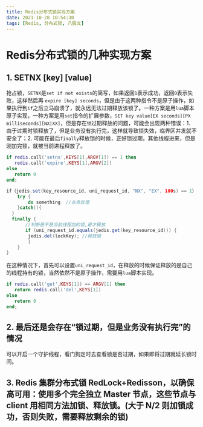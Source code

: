 ```yaml
---
title: Redis分布式锁实现方案
date: 2021-10-28 10:54:30
tags: [Redis, 分布式锁, 八股文]
---
```


# Redis分布式锁的几种实现方案

## 1. SETNX [key] [value]

抢占锁，`SETNX`是`set if not exists`的简写，如果返回`1`表示成功，返回`0`表示失败，这样然后再 `expire [key] seconds`，但是由于这两种指令不是原子操作，如果执行到`if`之后立马崩溃了，就永远无法过期释放该锁了。一种方案是用`lua`脚本原子实现，一种方案是用`set`指令的扩展参数，`SET key value[EX seconds][PX milliseconds][NX|XX]`，但是存在`锁`过期释放的问题，可能会出现两种错误：1. 由于过期时锁释放了，但是业务没有执行完，这样就导致锁失效，临界区并发就不安全了；2. 可能在最后`finally`释放锁的时候，正好锁过期，其他线程进来，但是刚加完锁，就被当前进程释放了。

```lua
if redis.call('setnx',KEYS[1],ARGV[1]) == 1 then
   redis.call('expire',KEYS[1],ARGV[2])
else
   return 0
end;
```

```java
if（jedis.set(key_resource_id, uni_request_id, "NX", "EX", 100s) == 1）{ //加锁
    try {
        do something  //业务处理
    }catch(){
  }
  finally {
       //判断是不是当前线程加的锁,是才释放
       if (uni_request_id.equals(jedis.get(key_resource_id))) {
        jedis.del(lockKey); //释放锁
        }
    }
}
```

在这种情况下，首先可以设置`uni_request_id`，在释放的时候保证释放的是自己的线程持有的锁，当然依然不是原子操作，需要用`lua`脚本实现。

```lua
if redis.call('get',KEYS[1]) == ARGV[1] then 
   return redis.call('del',KEYS[1]) 
else
   return 0
end;
```

## 2. 最后还是会存在“锁过期，但是业务没有执行完”的情况

可以开启一个守护线程，看门狗定时去查看锁是否过期，如果即将过期就延长锁时间。

## 3. Redis 集群分布式锁 RedLock+Redisson，以确保高可用：使用多个完全独立 Master 节点，这些节点与 client 用相同方法加锁、释放锁。(大于 N/2 则加锁成功，否则失败，需要释放剩余的锁)